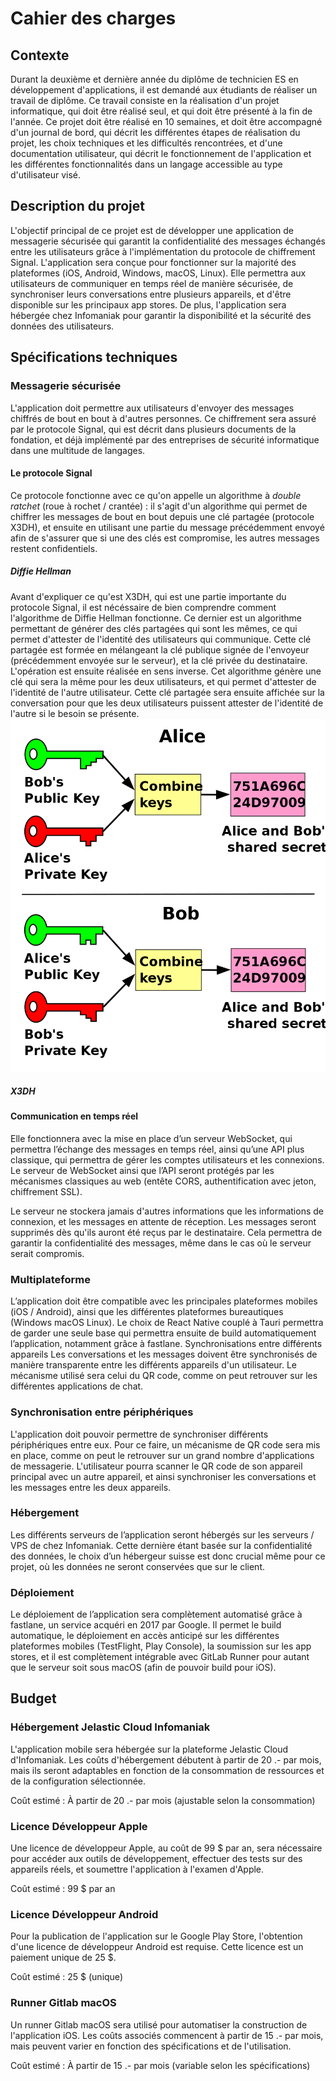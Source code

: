 # Cahier des charges

## Contexte

Durant la deuxième et dernière année du diplôme de technicien ES en développement d'applications, il est demandé aux étudiants de réaliser un travail de diplôme. Ce travail consiste en la réalisation d'un projet informatique, qui doit être réalisé seul, et qui doit être présenté à la fin de l'année. Ce projet doit être réalisé en 10 semaines, et doit être accompagné d'un journal de bord, qui décrit les différentes étapes de réalisation du projet, les choix techniques et les difficultés rencontrées, et d'une documentation utilisateur, qui décrit le fonctionnement de l'application et les différentes fonctionnalités dans un langage accessible au type d'utilisateur visé.

## Description du projet

L'objectif principal de ce projet est de développer une application de messagerie sécurisée qui garantit la confidentialité des messages échangés entre les utilisateurs grâce à l'implémentation du protocole de chiffrement Signal. L'application sera conçue pour fonctionner sur la majorité des plateformes (iOS, Android, Windows, macOS, Linux). Elle permettra aux utilisateurs de communiquer en temps réel de manière sécurisée, de synchroniser leurs conversations entre plusieurs appareils, et d'être disponible sur les principaux app stores. De plus, l'application sera hébergée chez Infomaniak pour garantir la disponibilité et la sécurité des données des utilisateurs.

## Spécifications techniques

### Messagerie sécurisée

L'application doit permettre aux utilisateurs d'envoyer des messages chiffrés de bout en bout à d'autres personnes. Ce chiffrement sera assuré par le protocole Signal, qui est décrit dans plusieurs documents de la fondation, et déjà implémenté par des entreprises de sécurité informatique dans une multitude de langages.

#### Le protocole Signal

Ce protocole fonctionne avec ce qu'on appelle un algorithme à *double ratchet* (roue à rochet / crantée) : il s'agit d'un algorithme  qui permet de chiffrer les messages de bout en bout depuis une clé partagée (protocole X3DH), et ensuite en utilisant une partie du message précédemment envoyé afin de s'assurer que si une des clés est compromise, les autres messages restent confidentiels.

##### Diffie Hellman

Avant d'expliquer ce qu'est X3DH, qui est une partie importante du protocole Signal, il est nécéssaire de bien comprendre comment l'algorithme de Diffie Hellman fonctionne.
Ce dernier est un algorithme permettant de générer des clés partagées qui sont les mêmes, ce qui permet d'attester de l'identité des utilisateurs qui communique. Cette clé partagée est formée en mélangeant la clé publique signée de l'envoyeur (précédemment envoyée sur le serveur), et la clé privée du destinataire. L'opération est ensuite réalisée en sens inverse. Cet algorithme génère une clé qui sera la même pour les deux utilisateurs, et qui permet d'attester de l'identité de l'autre utilisateur. Cette clé partagée sera ensuite affichée sur la conversation pour que les deux utilisateurs puissent attester de l'identité de l'autre si le besoin se présente.
![Diffie Hellman](./img/diffie-hellman.png)

##### X3DH

#### Communication en temps réel

Elle fonctionnera avec la mise en place d’un serveur WebSocket, qui permettra l’échange des messages en temps réel, ainsi qu’une API plus classique, qui permettra de gérer les comptes utilisateurs et les connexions.
Le serveur de WebSocket ainsi que l’API seront protégés par les mécanismes classiques au web (entête CORS, authentification avec jeton, chiffrement SSL).

Le serveur ne stockera jamais d'autres informations que les informations de connexion, et les messages en attente de réception. Les messages seront supprimés dès qu'ils auront été reçus par le destinataire. Cela permettra de garantir la confidentialité des messages, même dans le cas où le serveur serait compromis.

### Multiplateforme

L’application doit être compatible avec les principales plateformes mobiles (iOS / Android), ainsi que les différentes plateformes bureautiques (Windows macOS Linux). Le choix de React Native couplé à Tauri permettra de garder une seule base qui permettra ensuite de build automatiquement l’application, notamment grâce à fastlane.
Synchronisations entre différents appareils
Les conversations et les messages doivent être synchronisés de manière transparente entre les différents appareils d'un utilisateur. Le mécanisme utilisé sera celui du QR code, comme on peut retrouver sur les différentes applications de chat.

### Synchronisation entre périphériques

L'application doit pouvoir permettre de synchroniser différents périphériques entre eux. Pour ce faire, un mécanisme de QR code sera mis en place, comme on peut le retrouver sur un grand nombre d'applications de messagerie. L'utilisateur pourra scanner le QR code de son appareil principal avec un autre appareil, et ainsi synchroniser les conversations et les messages entre les deux appareils.

### Hébergement

Les différents serveurs de l’application seront hébergés sur les serveurs / VPS de chez Infomaniak. Cette dernière étant basée sur la confidentialité des données, le choix d’un hébergeur suisse est donc crucial même pour ce projet, où les données ne seront conservées que sur le client.

### Déploiement

Le déploiement de l’application sera complètement automatisé grâce à fastlane, un service acquéri en 2017 par Google. Il permet le build automatique, le déploiement en accès anticipé sur les différentes plateformes mobiles (TestFlight, Play Console), la soumission sur les app stores, et il est complètement intégrable avec GitLab Runner pour autant que le serveur soit sous macOS (afin de pouvoir build pour iOS).

## Budget

### Hébergement Jelastic Cloud Infomaniak

L'application mobile sera hébergée sur la plateforme Jelastic Cloud d'Infomaniak. Les coûts d'hébergement débutent à partir de 20 .- par mois, mais ils seront adaptables en fonction de la consommation de ressources et de la configuration sélectionnée.

Coût estimé : À partir de 20 .- par mois (ajustable selon la consommation)

### Licence Développeur Apple

Une licence de développeur Apple, au coût de 99 $ par an, sera nécessaire pour accéder aux outils de développement, effectuer des tests sur des appareils réels, et soumettre l'application à l'examen d'Apple.

Coût estimé : 99 $ par an

### Licence Développeur Android

Pour la publication de l'application sur le Google Play Store, l'obtention d'une licence de développeur Android est requise. Cette licence est un paiement unique de 25 $.

Coût estimé : 25 $ (unique)

### Runner Gitlab macOS

Un runner Gitlab macOS sera utilisé pour automatiser la construction de l'application iOS. Les coûts associés commencent à partir de 15 .- par mois, mais peuvent varier en fonction des spécifications et de l'utilisation.

Coût estimé : À partir de 15 .- par mois (variable selon les spécifications)
